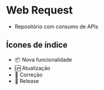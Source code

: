 # Web Request
- Repositório com consumo de APIs

## Ícones de índice
- :package: Nova funcionalidade
- :up: Atualização
- :bug: Correção
- :checkered_flag: Release